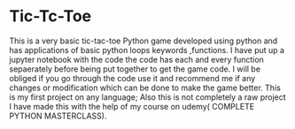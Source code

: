 # Tic-Tc-Toe
This is a very basic tic-tac-toe Python game developed using python and has applications of basic python loops keywords ,functions.
I have put up a jupyter notebook with the code
the code has each and every function sepaerately before being put together to get the game code.
I will be obliged if you go through the code use it and recommend me if any changes or modification which can be done to make the game better.
This is my first project on any language;
Also this is not completely a raw project I have made this with the help of my course on udemy( COMPLETE PYTHON MASTERCLASS).


